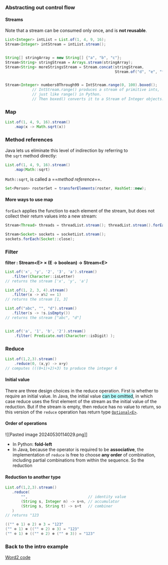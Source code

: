 ### Abstracting out control flow
#### Streams
Note that a stream can be consumed only once, and is **not reusable**.
```java
List<Integer> intList = List.of(1, 4, 9, 16);
Stream<Integer> intStream = intList.stream();


String[] stringArray = new String[] {"a", "b", "c"};
Stream<String> stringStream = Arrays.stream(stringArray);
Stream<String> moreStringsStream = Stream.concat(stringStream,
                                                 Stream.of("d", "e", "f"));


Stream<Integer> numbers0Through99 = IntStream.range(0, 100).boxed();
            // IntStream.range() produces a stream of primitive ints, 
            // just like range() in Python.
            // Then boxed() converts it to a Stream of Integer objects.
```
### Map
```java
List.of(1, 4, 9, 16).stream()
    .map(x -> Math.sqrt(x))
```
### Method references
  
Java lets us eliminate this level of indirection by referring to the `sqrt` method directly:
```java
List.of(1, 4, 9, 16).stream()
	.map(Math::sqrt) 
```
`Math::sqrt`, is called a ==_method reference_==.

```java
Set<Person> rosterSet = transferElements(roster, HashSet::new);
```
#### More ways to use map
`forEach` applies the function to each element of the stream, but does not collect their return values into a new stream:
```java
Stream<Thread> threads = threadList.stream(); threadList.stream().forEach(Thread::join);  

Stream<Socket> sockets = socketList.stream(); 
sockets.forEach(Socket::close); 
```

### Filter
**filter : Stream<‍E> × (E → boolean) → Stream<‍E>**
```java
List.of('x', 'y', '2', '3', 'a').stream()
   .filter(Character::isLetter)
// returns the stream ['x', 'y', 'a']

List.of(1, 2, 3, 4).stream()
   .filter(x -> x%2 == 1)
// returns the stream [1, 3]

List.of("abc", "", "d").stream()
   .filter(s -> !s.isEmpty())
// returns the stream ["abc", "d"]


List.of('a', '1', 'b', '2').stream()
    .filter( Predicate.not(Character::isDigit) );
```
### Reduce
```java
List.of(1,2,3).stream()
    .reduce(0, (x,y) -> x+y)
// computes (((0+1)+2)+3) to produce the integer 6
```
#### Initial value
There are three design choices in the reduce operation. First is whether to require an initial value. In Java, the initial value <span style="background:#b1ffff">can be omitted</span>, in which case reduce uses the first element of the stream as the initial value of the reduction. But if the stream is empty, then reduce has no value to return, so this version of the `reduce` operation has return type [`Optional<E>`](http://docs.oracle.com/en/java/javase/15/docs/api/java.base/java/util/Optional.html).
#### Order of operations
![[Pasted image 20240530114029.png]]
- In Python: **fold-left**
- In Java, because the operator is required to be **associative**, the implementation of `reduce` is free to choose **any order** of combination, including partial combinations from within the sequence. So the reduction
#### Reduction to another type
```java
List.of(1,2,3).stream()
   .reduce(
       "",                           // identity value
       (String s, Integer n) -> s+n, // accumulator
       (String s, String t) -> s+t   // combiner
   )
// returns "123

(("" ⊙ 1) ⊙ 2) ⊙ 3 = "123"
("" ⊙ 1) ⊗ (("" ⊙ 2) ⊙ 3) = "123"
("" ⊙ 1) ⊗ (("" ⊙ 2) ⊗ ("" ⊙ 3)) = "123"
```



### Back to the intro example
[Word2 code](D:\Code\java_VSCode\26-words\src\words\Words2.java)